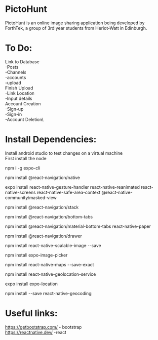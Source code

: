 # PictoHunt

PictoHunt is an online image sharing application being developed by ForthTek, a group of 3rd year students from Heriot-Watt in Edinburgh.

# To Do:

Link to Database \
 -Posts \
 -Channels\
 -accounts\
 -upload\
Finish Upload\
 -Link Location\
 -Input details\
Account Creation\
 -Sign-up\
 -Sign-in\
 -Account Deletion\

# Install Dependencies:

Install android studio to test changes on a virtual machine \
First install the node

npm i -g expo-cli

npm install @react-navigation/native

expo install react-native-gesture-handler react-native-reanimated react-native-screens react-native-safe-area-context @react-native-community/masked-view

npm install @react-navigation/stack

npm install @react-navigation/bottom-tabs

npm install @react-navigation/material-bottom-tabs react-native-paper

npm install @react-navigation/drawer

npm install react-native-scalable-image --save

npm install expo-image-picker

npm install react-native-maps --save-exact

npm install react-native-geolocation-service

expo install expo-location

npm install --save react-native-geocoding

# Useful links:

https://getbootstrap.com/ - bootstrap \
https://reactnative.dev/ -react
